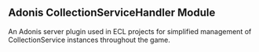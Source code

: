 ## Adonis CollectionServiceHandler Module
An Adonis server plugin used in ECL projects for simplified management of CollectionService instances throughout the game.
